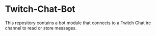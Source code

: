 # Twitch-Chat-Bot

This repository contains a bot module that connects to a Twitch Chat irc channel to read or store messages.

